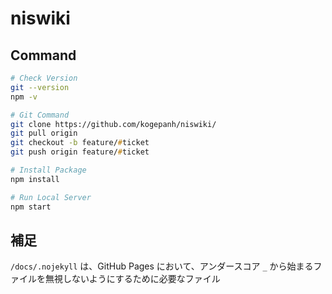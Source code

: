 # niswiki

## Command

```zsh
# Check Version
git --version
npm -v

# Git Command
git clone https://github.com/kogepanh/niswiki/
git pull origin 
git checkout -b feature/#ticket
git push origin feature/#ticket

# Install Package
npm install

# Run Local Server
npm start
```

## 補足

`/docs/.nojekyll` は、GitHub Pages において、アンダースコア `_` から始まるファイルを無視しないようにするために必要なファイル
